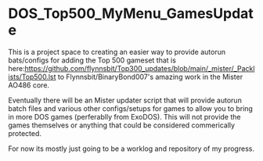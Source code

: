 # DOS_Top500_MyMenu_GamesUpdate
 
This is a project space to creating an easier way to provide autorun bats/configs for adding the Top 500 gameset that is here:https://github.com/flynnsbit/Top300_updates/blob/main/_mister/_Packlists/Top500.lst to Flynnsbit/BinaryBond007's amazing work in the Mister AO486 core.

Eventually there will be an Mister updater script that will provide autorun batch files and various other configs/setups for games to allow you to bring in more DOS games (perferablly from ExoDOS). This will not provide the games themselves or anything that could be considered commerically protected.

For now its mostly just going to be a worklog and repository of my progress.
